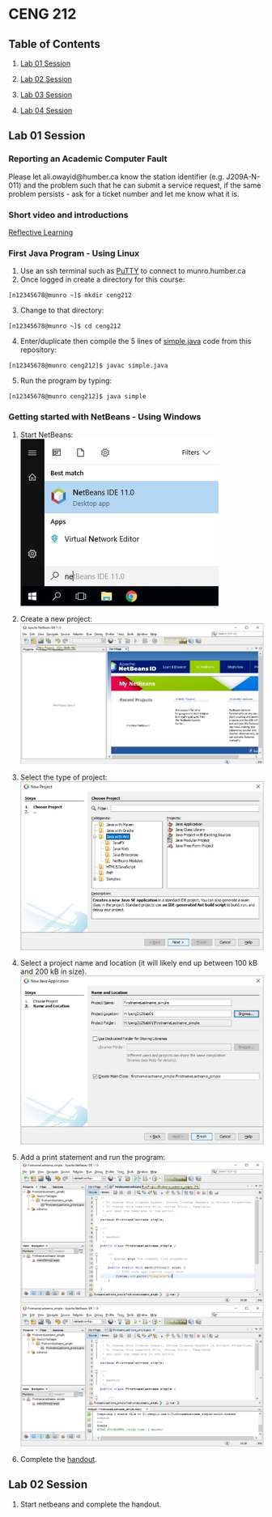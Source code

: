 CENG 212
========

Table of Contents
-----------------

1.  [Lab 01 Session](#lab-01-session)

2.  [Lab 02 Session](#lab-02-session)

3.  [Lab 03 Session](#lab-03-session)

4.  [Lab 04 Session](#lab-04-session)

Lab 01 Session
--------------

### Reporting an Academic Computer Fault

Please let ali.owayid\@humber.ca know the station identifier (e.g. J209A-N-011)
and the problem such that he can submit a service request, if the same problem
persists - ask for a ticket number and let me know what it is.

### Short video and introductions

[Reflective Learning](https://www.youtube.com/watch?v=kM-DXWEns2Y&t=28s)

### First Java Program - Using Linux

1. Use an ssh terminal such as <a href="https://www.chiark.greenend.org.uk/~sgtatham/putty/latest.html">PuTTY</a> to connect to munro.humber.ca
2. Once logged in create a directory for this course:
```
[n12345678@munro ~]$ mkdir ceng212
```
3. Change to that directory:
```
[n12345678@munro ~]$ cd ceng212
```
4. Enter/duplicate then compile the 5 lines of [simple.java](https://github.com/six0four/ceng212/blob/master/simple.java) code from this repository:
```
[n12345678@munro ceng212]$ javac simple.java
```
5. Run the program by typing:
```
[n12345678@munro ceng212]$ java simple
```

### Getting started with NetBeans - Using Windows

1. Start NetBeans:  
![01startmenu](https://raw.githubusercontent.com/six0four/ceng212/master/images/01startmenu.jpg)  

2. Create a new project:  
![01newproject](https://raw.githubusercontent.com/six0four/ceng212/master/images/01newproject.jpg)  

3. Select the type of project:  
![01javawithant](https://raw.githubusercontent.com/six0four/ceng212/master/images/01javawithant.jpg)  

4. Select a project name and location (it will likely end up between 100 kB and 200 kB in size).  
![01namelocation](https://raw.githubusercontent.com/six0four/ceng212/master/images/01namelocation.jpg)  

5. Add a print statement and run the program:  
![01addprintrun](https://raw.githubusercontent.com/six0four/ceng212/master/images/01addprintrun.jpg)  
![01buildsuccessful](https://raw.githubusercontent.com/six0four/ceng212/master/images/01buildsuccessful.jpg)   

6. Complete the [handout](https://raw.githubusercontent.com/six0four/ceng212/master/labs/ceng212lab01.docx).

Lab 02 Session
--------------

1. Start netbeans and complete the handout.
